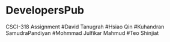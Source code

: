 # DevelopersPub
CSCI-318 Assignment
#David Tanugrah
#Hsiao Qin
#Kuhandran SamudraPandiyan
#Mohmmad Julfikar Mahmud
#Teo Shinjiat

